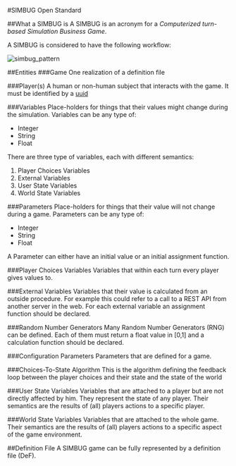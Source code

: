 #SIMBUG Open Standard

##What a SIMBUG is
A SIMBUG is an acronym for a *Computerized turn-based Simulation Business Game*.

A SIMBUG is considered to have the following workflow:

![simbug_pattern](https://cloud.githubusercontent.com/assets/13544631/8970933/339c6ed6-3655-11e5-92d7-e32dc0f66b1e.png)


##Entities
###Game
One realization of a definition file

###Player(s)
A human or non-human subject that interacts with the game. It must be identified by a [uuid](https://en.wikipedia.org/wiki/Universally_unique_identifier)


###Variables
Place-holders for things that their values might change during the simulation. 
Variables can be any type of:
* Integer
* String
* Float

There are three type of variables, each with different semantics: 

1. Player Choices Variables
2. External Variables
3. User State Variables 
4. World State Variables

###Parameters
Place-holders for things that their value will not change during a game.
Parameters can be any type of:
* Integer
* String
* Float

A Parameter can either have an initial value or an initial assignment function.

###Player Choices Variables
Variables that within each turn every player gives values to. 


###External Variables
Variables that their value is calculated from an outside procedure. 
For example this could refer to a call to a REST API from another server in the web.
For each external variable an assignment function should be declared.


###Random Number Generators
Many Random Number Generators (RNG) can be defined. 
Each of them must return a float value in [0,1] and a calculation function should be declared.


###Configuration Parameters
Parameters that are defined for a game.

###Choices-To-State Algorithm
This is the algorithm defining the feedback loop between the player choices and their state and the state of the world

###User State Variables 
Variables that are attached to a player but are not directly affected by him. 
They represent the state of any player.
Their semantics are the results of (all) players actions to a specific player. 

###World State Variables
Variables that are attached to the whole game.
Their semantics are the results of (all) players actions to a specific aspect of the game environment. 

##Definition File
A SIMBUG game can be fully represented by a definition file (DeF). 
